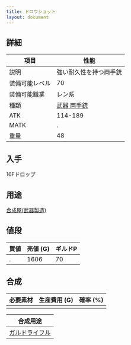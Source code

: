 ```yaml
---
title: ドロウショット
layout: document
---
```

## 詳細

|項目|性能|
|---|---|
|説明|強い耐久性を持つ両手銃|
|装備可能レベル|70|
|装備可能職業|レン系|
|種類|[武器 両手銃](武器(両手銃))|
|ATK|114-189|
|MATK|.|
|重量|48|

## 入手

16Fドロップ

## 用途

[合成屋(武器製造)](合成屋(武器製造))

## 値段

|買値|売値 (G)|ギルドP|
|---|---|---|
|.|1606|70|

## 合成

|必要素材|生産費用 (G)|確率 (%)|
|---|---|---|
||||

|合成用途|
|---|
|[ガルドライフル](ガルドライフル)|
